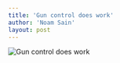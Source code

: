```yaml
---
title: 'Gun control does work'
author: 'Noam Sain'
layout: post
---
```


![Gun control does work](http://4.bp.blogspot.com/_8aN4krk1nsk/Sbkv2cOnfUI/AAAAAAAAAKc/rBwBnkSeYx4/s400/GUNCONTR.jpg "Gun control does work")
